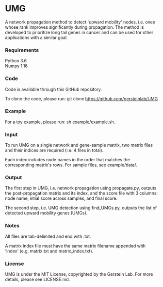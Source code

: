 # UMG #

A network propagation method to detect 'upward mobility' nodes, i.e. ones whose rank improves significantly during propagation. The method is developed to prioritize long tail genes in cancer and can be used for other applications with a similar goal.


### Requirements ###

Python 3.6 \
Numpy 1.16

### Code ###

Code is available through this GitHub repository.

To clone the code, please run: git clone https://github.com/gersteinlab/UMG

### Example ###

For a toy example, please run: sh example/example.sh.

### Input ###

To run UMG on a single network and gene-sample matrix, two matrix files and their indices are required (i.e. 4 files in total).

Each index includes node names in the order that matches the corresponding matrix's rows. For sample files, see example/data/.

### Output ###

The first step in UMG, i.e. network propagation using propagate.py, outputs the post-propagation matrix and its index, and the score file with 3 columns: node name, intial score across samples, and final score.

The second step, i.e. UMG detection using find_UMGs.py, outputs the list of detected upward mobility genes (UMGs).

### Notes ###

All files are tab-delimited and end with .txt.

A matrix index file must have the same matrix filename appended with 'index' (e.g. matrix.txt and matrix_index.txt).

### License ###

UMG is under the MIT License, copyrighted by the Gerstein Lab. For more details, please see LICENSE.md.
